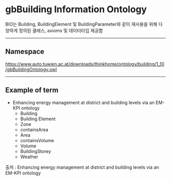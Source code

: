 # gbBuilding Information Ontology

BIO는 Building, BuildingElement 및 BuildingParameter와 같이 재사용을 위해 다양하게 정의된 클래스, axioms 및 데이터타입 제공함

---
## Namespace

https://www.auto.tuwien.ac.at/downloads/thinkhome/ontology/building/1_10/gbBuildingOntology.owl

---

## Example of term

- Enhancing energy management at district and building levels via an EM-KPI ontology
	- Building
	- Building Element
	- Zone
	- containsArea
	- Area
	- containsVolume
	- Volume
	- BuildingStorey
	- Weather

출처 : Enhancing energy management at district and building levels via an EM-KPI ontology